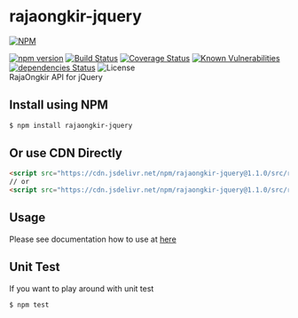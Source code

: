 # rajaongkir-jquery
[![NPM](https://nodei.co/npm/rajaongkir-jquery.png?downloads=true&downloadRank=true&stars=true)](https://nodei.co/npm/rajaongkir-jquery/)  
  
[![npm version](https://img.shields.io/npm/v/rajaongkir-jquery.svg?style=flat-square)](https://www.npmjs.org/package/rajaongkir-jquery)
[![Build Status](https://travis-ci.org/aalfiann/rajaongkir-jquery.svg?branch=master)](https://travis-ci.org/aalfiann/rajaongkir-jquery)
[![Coverage Status](https://coveralls.io/repos/github/aalfiann/rajaongkir-jquery/badge.svg?branch=master)](https://coveralls.io/github/aalfiann/rajaongkir-jquery?branch=master)
[![Known Vulnerabilities](https://snyk.io//test/github/aalfiann/rajaongkir-jquery/badge.svg?targetFile=package.json)](https://snyk.io//test/github/aalfiann/rajaongkir-jquery?targetFile=package.json)
[![dependencies Status](https://david-dm.org/aalfiann/rajaongkir-jquery/status.svg)](https://david-dm.org/aalfiann/rajaongkir-jquery)
![License](https://img.shields.io/npm/l/rajaongkir-jquery)  
RajaOngkir API for jQuery

## Install using NPM
```bash
$ npm install rajaongkir-jquery
```

## Or use CDN Directly
```html
<script src="https://cdn.jsdelivr.net/npm/rajaongkir-jquery@1.1.0/src/rajaongkir.js"></script>
// or
<script src="https://cdn.jsdelivr.net/npm/rajaongkir-jquery@1.1.0/src/rajaongkir.min.js"></script>
```

## Usage
Please see documentation how to use at [here](https://github.com/aalfiann/rajaongkir-jquery/wiki)

## Unit Test
If you want to play around with unit test
```bash
$ npm test
```